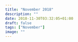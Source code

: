 ```yaml
---
title: "November 2018"
description: ""
date: 2018-11-30T03:32:05+01:00
draft: false
tags: ["November"]
image: ""
---
```


